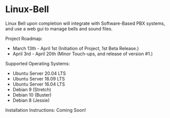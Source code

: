 # Linux-Bell
Linux Bell upon completion will integrate with Software-Based PBX systems, and use a web gui to manage bells and sound files.

Project Roadmap:
- March 13th - April 1st (Initiation of Project, 1st Beta Release.)
- April 3rd - April 20th (Minor Touch-ups, and release of version #1.)

Supported Operating Systems:
- Ubuntu Server 20.04 LTS
- Ubuntu Server 18.09 LTS
- Ubuntu Server 16.04 LTS
- Debian 9 (Stretch)
- Debian 10 (Buster)
- Debian 8 (Jessie)

Installation Instructions:
Coming Soon!
